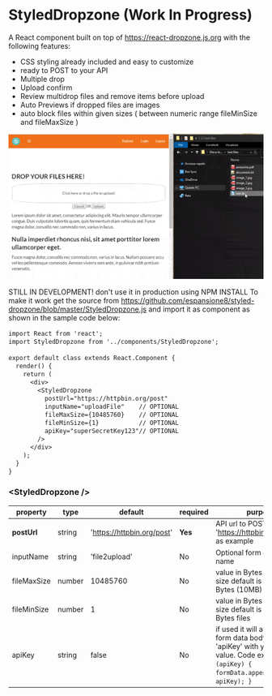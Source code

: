 # StyledDropzone (Work In Progress)

A React component built on top of https://react-dropzone.js.org with the following features:

- CSS styling already included and easy to customize
- ready to POST to your API
- Multiple drop
- Upload confirm
- Review multidrop files and remove items before upload
- Auto Previews if dropped files are images
- auto block files within given sizes ( between numeric range fileMinSize and fileMaxSize )

![](dropzone.gif)

STILL IN DEVELOPMENT!
don't use it in production using NPM INSTALL
To make it work get the source from https://github.com/espansione8/styled-dropzone/blob/master/StyledDropzone.js
and import it as component as shown in the sample code below:

```JSX
import React from 'react';
import StyledDropzone from '../components/StyledDropzone';

export default class extends React.Component {
  render() {
    return (
      <div>
        <StyledDropzone
          postUrl="https://httpbin.org/post"
          inputName="uploadFile"    // OPTIONAL
          fileMaxSize={10485760}    // OPTIONAL
          fileMinSize={1}           // OPTIONAL
          apiKey="superSecretKey123"// OPTIONAL
        />
      </div>
    );
  }
}
```

### &lt;StyledDropzone />

| property    | type   | default                    | required | purpose                                                                                                                                                |
| ----------- | ------ | -------------------------- | -------- | ------------------------------------------------------------------------------------------------------------------------------------------------------ |
| **postUrl** | string | 'https://httpbin.org/post' | **Yes**  | API url to POST, use 'https://httpbin.org/post' as example                                                                                             |
| inputName   | string | 'file2upload'              | No       | Optional form data input name                                                                                                                          |
| fileMaxSize | number | 10485760                   | No       | value in Bytes of file max size default is 10485760 Bytes (10MB)                                                                                       |
| fileMinSize | number | 1                          | No       | value in Bytes of file min size default is 1 Byte, no 0 Bytes files                                                                                    |
| apiKey      | string | false                      | No       | if used it will add to your form data body the key 'apiKey' with your apiKey value. Code example: `if (apiKey) { formData.append('apiKey', apiKey); }` |

